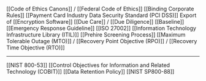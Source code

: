 
[[Code of Ethics Canons]] / [[Federal Code of Ethics]]
[[Binding Corporate Rules]]
[[Payment Card Industry Data Security Standard (PCI DSS)]]
Export of [[Encryption Software]]
[[Due Care]] / [[Due Diligence]]
[[Baseline]]
[[Emergency Response Guideline]]
[[ISO 27002]]
[[Information Technology Infrastructure Library (ITIL)]]
[[Prehire Screening Process]]
[[Maximum Tolerable Outage (MTO)]] / [[Recovery Point Objective (RPO)]] / [[Recovery Time Objective (RTO)]]

---

[[NIST 800-53]]
[[Control Objectives for Information and Related Technology (COBIT)]]
[[Data Retention Policy]]
[[NIST SP800-88]]

